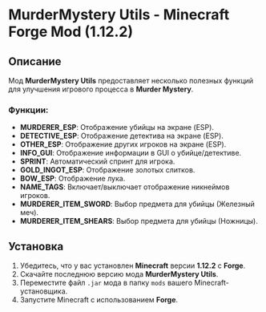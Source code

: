 # MurderMystery Utils - Minecraft Forge Mod (1.12.2)

## Описание
Мод **MurderMystery Utils** предоставляет несколько полезных функций для улучшения игрового процесса в **Murder Mystery**.

### Функции:
- **MURDERER_ESP**: Отображение убийцы на экране (ESP).
- **DETECTIVE_ESP**: Отображение детектива на экране (ESP).
- **OTHER_ESP**: Отображение других игроков на экране (ESP).
- **INFO_GUI**: Отображение информации в GUI о убийце/детективе.
- **SPRINT**: Автоматический спринт для игрока.
- **GOLD_INGOT_ESP**: Отображение золотых слитков.
- **BOW_ESP**: Отображение лука.
- **NAME_TAGS**: Включает/выключает отображение никнеймов игроков.
- **MURDERER_ITEM_SWORD**: Выбор предмета для убийцы (Железный меч).
- **MURDERER_ITEM_SHEARS**: Выбор предмета для убийцы (Ножницы).

## Установка

1. Убедитесь, что у вас установлен **Minecraft** версии **1.12.2** с **Forge**.
2. Скачайте последнюю версию мода **MurderMystery Utils**.
3. Переместите файл `.jar` мода в папку `mods` вашего Minecraft-установщика.
4. Запустите Minecraft с использованием **Forge**.
